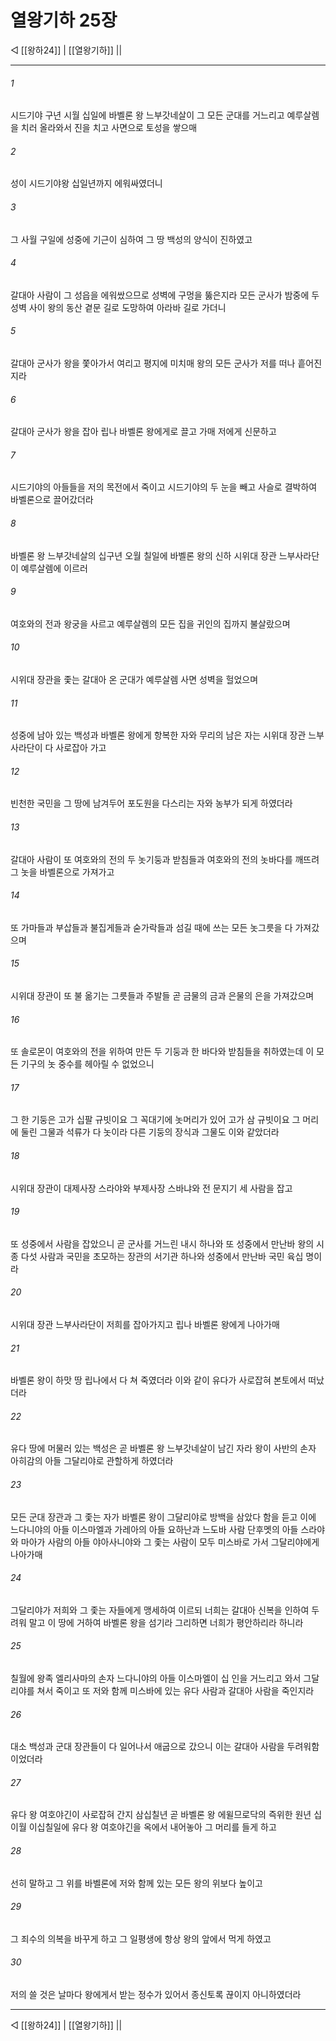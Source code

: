 # 열왕기하 25장

◁ [[왕하24]] | [[열왕기하]] ||
***

###### 1
시드기야 구년 시월 십일에 바벨론 왕 느부갓네살이 그 모든 군대를 거느리고 예루살렘을 치러 올라와서 진을 치고 사면으로 토성을 쌓으매

###### 2
성이 시드기야왕 십일년까지 에워싸였더니

###### 3
그 사월 구일에 성중에 기근이 심하여 그 땅 백성의 양식이 진하였고

###### 4
갈대아 사람이 그 성읍을 에워쌌으므로 성벽에 구멍을 뚫은지라 모든 군사가 밤중에 두 성벽 사이 왕의 동산 곁문 길로 도망하여 아라바 길로 가더니

###### 5
갈대아 군사가 왕을 쫓아가서 여리고 평지에 미치매 왕의 모든 군사가 저를 떠나 흩어진지라

###### 6
갈대아 군사가 왕을 잡아 립나 바벨론 왕에게로 끌고 가매 저에게 신문하고

###### 7
시드기야의 아들들을 저의 목전에서 죽이고 시드기야의 두 눈을 빼고 사슬로 결박하여 바벨론으로 끌어갔더라

###### 8
바벨론 왕 느부갓네살의 십구년 오월 칠일에 바벨론 왕의 신하 시위대 장관 느부사라단이 예루살렘에 이르러

###### 9
여호와의 전과 왕궁을 사르고 예루살렘의 모든 집을 귀인의 집까지 불살랐으며

###### 10
시위대 장관을 좇는 갈대아 온 군대가 예루살렘 사면 성벽을 헐었으며

###### 11
성중에 남아 있는 백성과 바벨론 왕에게 항복한 자와 무리의 남은 자는 시위대 장관 느부사라단이 다 사로잡아 가고

###### 12
빈천한 국민을 그 땅에 남겨두어 포도원을 다스리는 자와 농부가 되게 하였더라

###### 13
갈대아 사람이 또 여호와의 전의 두 놋기둥과 받침들과 여호와의 전의 놋바다를 깨뜨려 그 놋을 바벨론으로 가져가고

###### 14
또 가마들과 부삽들과 불집게들과 숟가락들과 섬길 때에 쓰는 모든 놋그릇을 다 가져갔으며

###### 15
시위대 장관이 또 불 옮기는 그릇들과 주발들 곧 금물의 금과 은물의 은을 가져갔으며

###### 16
또 솔로몬이 여호와의 전을 위하여 만든 두 기둥과 한 바다와 받침들을 취하였는데 이 모든 기구의 놋 중수를 헤아릴 수 없었으니

###### 17
그 한 기둥은 고가 십팔 규빗이요 그 꼭대기에 놋머리가 있어 고가 삼 규빗이요 그 머리에 둘린 그물과 석류가 다 놋이라 다른 기둥의 장식과 그물도 이와 같았더라

###### 18
시위대 장관이 대제사장 스라야와 부제사장 스바냐와 전 문지기 세 사람을 잡고

###### 19
또 성중에서 사람을 잡았으니 곧 군사를 거느린 내시 하나와 또 성중에서 만난바 왕의 시종 다섯 사람과 국민을 초모하는 장관의 서기관 하나와 성중에서 만난바 국민 육십 명이라

###### 20
시위대 장관 느부사라단이 저희를 잡아가지고 립나 바벨론 왕에게 나아가매

###### 21
바벨론 왕이 하맛 땅 립나에서 다 쳐 죽였더라 이와 같이 유다가 사로잡혀 본토에서 떠났더라

###### 22
유다 땅에 머물러 있는 백성은 곧 바벨론 왕 느부갓네살이 남긴 자라 왕이 사반의 손자 아히감의 아들 그달리야로 관할하게 하였더라

###### 23
모든 군대 장관과 그 좇는 자가 바벨론 왕이 그달리야로 방백을 삼았다 함을 듣고 이에 느다니야의 아들 이스마엘과 가레아의 아들 요하난과 느도바 사람 단후멧의 아들 스라야와 마아가 사람의 아들 야아사니야와 그 좇는 사람이 모두 미스바로 가서 그달리야에게 나아가매

###### 24
그달리야가 저희와 그 좇는 자들에게 맹세하여 이르되 너희는 갈대아 신복을 인하여 두려워 말고 이 땅에 거하여 바벨론 왕을 섬기라 그리하면 너희가 평안하리라 하니라

###### 25
칠월에 왕족 엘리사마의 손자 느다니야의 아들 이스마엘이 십 인을 거느리고 와서 그달리야를 쳐서 죽이고 또 저와 함께 미스바에 있는 유다 사람과 갈대아 사람을 죽인지라

###### 26
대소 백성과 군대 장관들이 다 일어나서 애굽으로 갔으니 이는 갈대아 사람을 두려워함이었더라

###### 27
유다 왕 여호야긴이 사로잡혀 간지 삼십칠년 곧 바벨론 왕 에윌므로닥의 즉위한 원년 십이월 이십칠일에 유다 왕 여호야긴을 옥에서 내어놓아 그 머리를 들게 하고

###### 28
선히 말하고 그 위를 바벨론에 저와 함께 있는 모든 왕의 위보다 높이고

###### 29
그 죄수의 의복을 바꾸게 하고 그 일평생에 항상 왕의 앞에서 먹게 하였고

###### 30
저의 쓸 것은 날마다 왕에게서 받는 정수가 있어서 종신토록 끊이지 아니하였더라

***
◁ [[왕하24]] | [[열왕기하]] ||